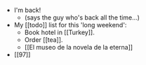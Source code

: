 - I'm back!
  * (says the guy who's back all the time...)
- My [[todo]] list for this 'long weekend':
  * Book hotel in [[Turkey]].
  * Order [[tea]].
  * [[El museo de la novela de la eterna]]
- [[97]]
